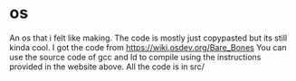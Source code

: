 # os
An os that i felt like making. The code is mostly just copypasted but its still kinda cool.
I got the code from https://wiki.osdev.org/Bare_Bones
You can use the source code of gcc and ld to compile using the instructions provided in the website above.
All the code is in src/
